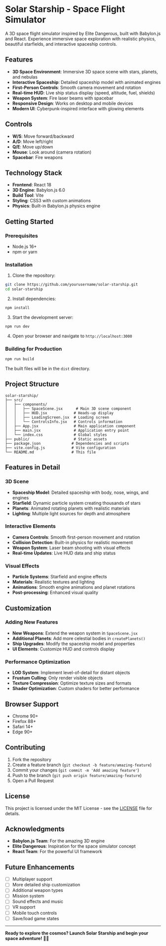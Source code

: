 # Solar Starship - Space Flight Simulator

A 3D space flight simulator inspired by Elite Dangerous, built with Babylon.js and React. Experience immersive space exploration with realistic physics, beautiful starfields, and interactive spaceship controls.

## Features

- **3D Space Environment**: Immersive 3D space scene with stars, planets, and nebulas
- **Interactive Spaceship**: Detailed spaceship model with animated engines
- **First-Person Controls**: Smooth camera movement and rotation
- **Real-time HUD**: Live ship status display (speed, altitude, fuel, shields)
- **Weapon System**: Fire laser beams with spacebar
- **Responsive Design**: Works on desktop and mobile devices
- **Modern UI**: Cyberpunk-inspired interface with glowing elements

## Controls

- **W/S**: Move forward/backward
- **A/D**: Move left/right
- **Q/E**: Move up/down
- **Mouse**: Look around (camera rotation)
- **Spacebar**: Fire weapons

## Technology Stack

- **Frontend**: React 18
- **3D Engine**: Babylon.js 6.0
- **Build Tool**: Vite
- **Styling**: CSS3 with custom animations
- **Physics**: Built-in Babylon.js physics engine

## Getting Started

### Prerequisites

- Node.js 16+ 
- npm or yarn

### Installation

1. Clone the repository:
```bash
git clone https://github.com/yourusername/solar-starship.git
cd solar-starship
```

2. Install dependencies:
```bash
npm install
```

3. Start the development server:
```bash
npm run dev
```

4. Open your browser and navigate to `http://localhost:3000`

### Building for Production

```bash
npm run build
```

The built files will be in the `dist` directory.

## Project Structure

```
solar-starship/
├── src/
│   ├── components/
│   │   ├── SpaceScene.jsx      # Main 3D scene component
│   │   ├── HUD.jsx            # Heads-up display
│   │   ├── LoadingScreen.jsx  # Loading screen
│   │   └── ControlsInfo.jsx   # Controls information
│   ├── App.jsx                # Main application component
│   ├── main.jsx               # Application entry point
│   └── index.css              # Global styles
├── public/                    # Static assets
├── package.json              # Dependencies and scripts
├── vite.config.js            # Vite configuration
└── README.md                 # This file
```

## Features in Detail

### 3D Scene
- **Spaceship Model**: Detailed spaceship with body, nose, wings, and engines
- **Starfield**: Dynamic particle system creating thousands of stars
- **Planets**: Animated rotating planets with realistic materials
- **Lighting**: Multiple light sources for depth and atmosphere

### Interactive Elements
- **Camera Controls**: Smooth first-person movement and rotation
- **Collision Detection**: Built-in physics for realistic movement
- **Weapon System**: Laser beam shooting with visual effects
- **Real-time Updates**: Live HUD data and ship status

### Visual Effects
- **Particle Systems**: Starfield and engine effects
- **Materials**: Realistic textures and lighting
- **Animations**: Smooth engine animations and planet rotations
- **Post-processing**: Enhanced visual quality

## Customization

### Adding New Features
- **New Weapons**: Extend the weapon system in `SpaceScene.jsx`
- **Additional Planets**: Add more celestial bodies in `createPlanets()`
- **Ship Upgrades**: Modify the spaceship model and properties
- **UI Elements**: Customize HUD and controls display

### Performance Optimization
- **LOD System**: Implement level-of-detail for distant objects
- **Frustum Culling**: Only render visible objects
- **Texture Compression**: Optimize texture sizes and formats
- **Shader Optimization**: Custom shaders for better performance

## Browser Support

- Chrome 90+
- Firefox 88+
- Safari 14+
- Edge 90+

## Contributing

1. Fork the repository
2. Create a feature branch (`git checkout -b feature/amazing-feature`)
3. Commit your changes (`git commit -m 'Add amazing feature'`)
4. Push to the branch (`git push origin feature/amazing-feature`)
5. Open a Pull Request

## License

This project is licensed under the MIT License - see the [LICENSE](LICENSE) file for details.

## Acknowledgments

- **Babylon.js Team**: For the amazing 3D engine
- **Elite Dangerous**: Inspiration for the space simulator concept
- **React Team**: For the powerful UI framework

## Future Enhancements

- [ ] Multiplayer support
- [ ] More detailed ship customization
- [ ] Additional weapon types
- [ ] Mission system
- [ ] Sound effects and music
- [ ] VR support
- [ ] Mobile touch controls
- [ ] Save/load game states

---

**Ready to explore the cosmos? Launch Solar Starship and begin your space adventure!** 🚀✨
